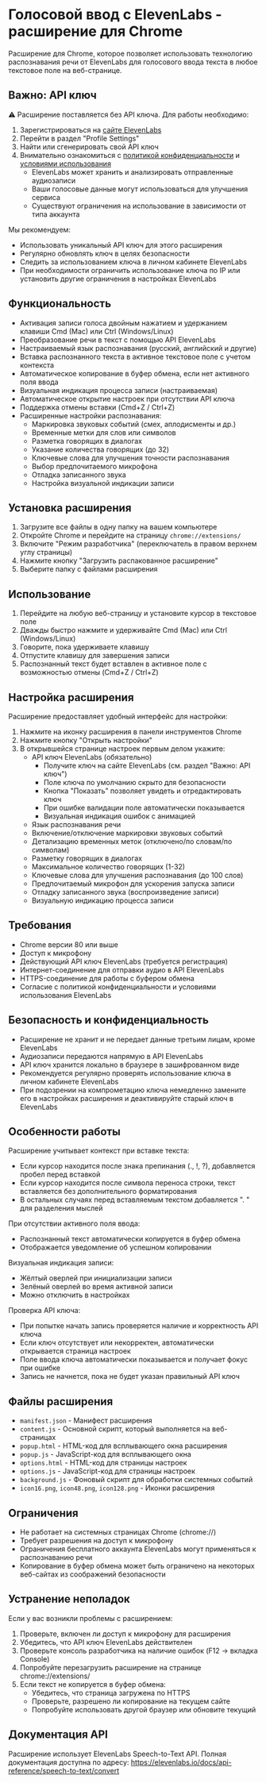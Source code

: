 # Голосовой ввод с ElevenLabs - расширение для Chrome

Расширение для Chrome, которое позволяет использовать технологию распознавания речи от ElevenLabs для голосового ввода текста в любое текстовое поле на веб-странице.

## Важно: API ключ

⚠️ Расширение поставляется без API ключа. Для работы необходимо:

1. Зарегистрироваться на [сайте ElevenLabs](https://elevenlabs.io/)
2. Перейти в раздел "Profile Settings"
3. Найти или сгенерировать свой API ключ
4. Внимательно ознакомиться с [политикой конфиденциальности](https://elevenlabs.io/privacy) и [условиями использования](https://elevenlabs.io/terms)
   - ElevenLabs может хранить и анализировать отправленные аудиозаписи
   - Ваши голосовые данные могут использоваться для улучшения сервиса
   - Существуют ограничения на использование в зависимости от типа аккаунта

Мы рекомендуем:
- Использовать уникальный API ключ для этого расширения
- Регулярно обновлять ключ в целях безопасности
- Следить за использованием ключа в личном кабинете ElevenLabs
- При необходимости ограничить использование ключа по IP или установить другие ограничения в настройках ElevenLabs

## Функциональность

- Активация записи голоса двойным нажатием и удержанием клавиши Cmd (Mac) или Ctrl (Windows/Linux)
- Преобразование речи в текст с помощью API ElevenLabs
- Настраиваемый язык распознавания (русский, английский и другие)
- Вставка распознанного текста в активное текстовое поле с учетом контекста
- Автоматическое копирование в буфер обмена, если нет активного поля ввода
- Визуальная индикация процесса записи (настраиваемая)
- Автоматическое открытие настроек при отсутствии API ключа
- Поддержка отмены вставки (Cmd+Z / Ctrl+Z)
- Расширенные настройки распознавания:
  - Маркировка звуковых событий (смех, аплодисменты и др.)
  - Временные метки для слов или символов
  - Разметка говорящих в диалогах
  - Указание количества говорящих (до 32)
  - Ключевые слова для улучшения точности распознавания
  - Выбор предпочитаемого микрофона
  - Отладка записанного звука
  - Настройка визуальной индикации записи

## Установка расширения

1. Загрузите все файлы в одну папку на вашем компьютере
2. Откройте Chrome и перейдите на страницу `chrome://extensions/`
3. Включите "Режим разработчика" (переключатель в правом верхнем углу страницы)
4. Нажмите кнопку "Загрузить распакованное расширение"
5. Выберите папку с файлами расширения

## Использование

1. Перейдите на любую веб-страницу и установите курсор в текстовое поле
2. Дважды быстро нажмите и удерживайте Cmd (Mac) или Ctrl (Windows/Linux)
3. Говорите, пока удерживаете клавишу
4. Отпустите клавишу для завершения записи
5. Распознанный текст будет вставлен в активное поле с возможностью отмены (Cmd+Z / Ctrl+Z)

## Настройка расширения

Расширение предоставляет удобный интерфейс для настройки:

1. Нажмите на иконку расширения в панели инструментов Chrome
2. Нажмите кнопку "Открыть настройки"
3. В открывшейся странице настроек первым делом укажите:
   - API ключ ElevenLabs (обязательно)
     - Получите ключ на сайте ElevenLabs (см. раздел "Важно: API ключ")
     - Поле ключа по умолчанию скрыто для безопасности
     - Кнопка "Показать" позволяет увидеть и отредактировать ключ
     - При ошибке валидации поле автоматически показывается
     - Визуальная индикация ошибок с анимацией
   - Язык распознавания речи
   - Включение/отключение маркировки звуковых событий
   - Детализацию временных меток (отключено/по словам/по символам)
   - Разметку говорящих в диалогах
   - Максимальное количество говорящих (1-32)
   - Ключевые слова для улучшения распознавания (до 100 слов)
   - Предпочитаемый микрофон для ускорения запуска записи
   - Отладку записанного звука (воспроизведение записи)
   - Визуальную индикацию процесса записи

## Требования

- Chrome версии 80 или выше
- Доступ к микрофону
- Действующий API ключ ElevenLabs (требуется регистрация)
- Интернет-соединение для отправки аудио в API ElevenLabs
- HTTPS-соединение для работы с буфером обмена
- Согласие с политикой конфиденциальности и условиями использования ElevenLabs

## Безопасность и конфиденциальность

- Расширение не хранит и не передает данные третьим лицам, кроме ElevenLabs
- Аудиозаписи передаются напрямую в API ElevenLabs
- API ключ хранится локально в браузере в зашифрованном виде
- Рекомендуется регулярно проверять использование ключа в личном кабинете ElevenLabs
- При подозрении на компрометацию ключа немедленно замените его в настройках расширения и деактивируйте старый ключ в ElevenLabs

## Особенности работы

Расширение учитывает контекст при вставке текста:

- Если курсор находится после знака препинания (., !, ?), добавляется пробел перед вставкой
- Если курсор находится после символа переноса строки, текст вставляется без дополнительного форматирования
- В остальных случаях перед вставляемым текстом добавляется ". " для разделения мыслей

При отсутствии активного поля ввода:
- Распознанный текст автоматически копируется в буфер обмена
- Отображается уведомление об успешном копировании

Визуальная индикация записи:
- Жёлтый оверлей при инициализации записи
- Зелёный оверлей во время активной записи
- Можно отключить в настройках

Проверка API ключа:
- При попытке начать запись проверяется наличие и корректность API ключа
- Если ключ отсутствует или некорректен, автоматически открывается страница настроек
- Поле ввода ключа автоматически показывается и получает фокус при ошибке
- Запись не начнется, пока не будет указан правильный API ключ

## Файлы расширения

- `manifest.json` - Манифест расширения
- `content.js` - Основной скрипт, который выполняется на веб-страницах
- `popup.html` - HTML-код для всплывающего окна расширения
- `popup.js` - JavaScript-код для всплывающего окна
- `options.html` - HTML-код для страницы настроек
- `options.js` - JavaScript-код для страницы настроек
- `background.js` - Фоновый скрипт для обработки системных событий
- `icon16.png`, `icon48.png`, `icon128.png` - Иконки расширения

## Ограничения

- Не работает на системных страницах Chrome (chrome://)
- Требует разрешения на доступ к микрофону
- Ограничения бесплатного аккаунта ElevenLabs могут применяться к распознаванию речи
- Копирование в буфер обмена может быть ограничено на некоторых веб-сайтах из соображений безопасности

## Устранение неполадок

Если у вас возникли проблемы с расширением:

1. Проверьте, включен ли доступ к микрофону для расширения
2. Убедитесь, что API ключ ElevenLabs действителен
3. Проверьте консоль разработчика на наличие ошибок (F12 -> вкладка Console)
4. Попробуйте перезагрузить расширение на странице chrome://extensions/
5. Если текст не копируется в буфер обмена:
   - Убедитесь, что страница загружена по HTTPS
   - Проверьте, разрешено ли копирование на текущем сайте
   - Попробуйте использовать другой браузер или обновите текущий

## Документация API

Расширение использует ElevenLabs Speech-to-Text API. Полная документация доступна по адресу:
https://elevenlabs.io/docs/api-reference/speech-to-text/convert
